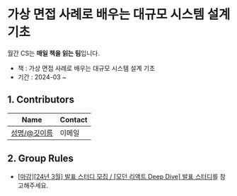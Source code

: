 # 가상 면접 사례로 배우는 대규모 시스템 설계 기초

월간 CS는 **매일 책을 읽는 팀**입니다.

-   책 : 가상 면접 사례로 배우는 대규모 시스템 설계 기초
-   기간 : 2024-03 ~

## 1. Contributors

| Name                                             | Contact                       |
| ------------------------------------------------ | ----------------------------- |
| [성명/@깃이름](https://github.com/Seokwoodang)    | 이메일 |

## 2. Group Rules

- [[마감][24년 3월] 발표 스터디 모집 / [모던 리액트 Deep Dive] 발표 스터디](https://inblog.ai/monthly-cs/16450)를 참고해주세요.